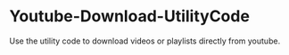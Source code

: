 # Youtube-Download-UtilityCode
Use the utility code to download videos or playlists directly from youtube.
